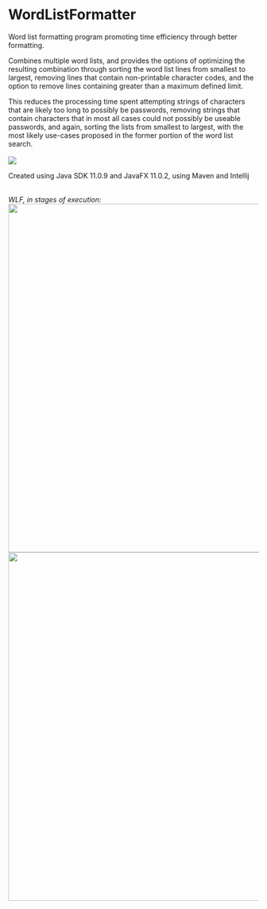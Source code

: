# WordListFormatter
Word list formatting program promoting time efficiency through better formatting.  

Combines multiple word lists, and provides the options of optimizing the resulting 
combination through sorting the word list lines from smallest to largest, removing 
lines that contain non-printable character codes, and the option to remove lines 
containing greater than a maximum defined limit.  

This reduces the processing time spent attempting strings of characters that are 
likely too long to possibly be passwords, removing strings that contain characters 
that in most all cases could not possibly be useable passwords, and again, sorting 
the lists from smallest to largest, with the most likely use-cases proposed in the 
former portion of the word list search.  
<br>
<a href="https://github.com/ggroce/WordListFormatter/releases/download/v0.9.1-beta/WordlistFormatter-v0.9.1-beta_JRE-Bundle.zip"><img src="https://img.shields.io/github/v/release/ggroce/wordlistformatter?color=green&include_prereleases&label=Download%20%28bundled%20with%20JRE%2011.0.9%29"></a>

Created using Java SDK 11.0.9 and JavaFX 11.0.2, using Maven and Intellij

<br>
<i>WLF, in stages of execution: </i>
<br>
<img src="https://user-images.githubusercontent.com/25714007/98495259-5e2aaa00-2204-11eb-8fa7-945467ed15f6.png" width="700">
<img src="https://user-images.githubusercontent.com/25714007/98495263-5f5bd700-2204-11eb-9963-7567dd89be03.png" width="700">
